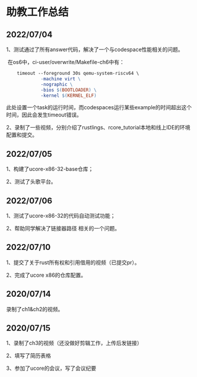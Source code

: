 #                        助教工作总结

## 2022/07/04

1、测试通过了所有answer代码，解决了一个与codespace性能相关的问题。

​         在os6中，ci-user/overwrite/Makefile-ch6中有：

```makefile
	timeout --foreground 30s qemu-system-riscv64 \
             -machine virt \
             -nographic \
             -bios $(BOOTLOADER) \
             -kernel $(KERNEL_ELF)
```

此处设置一个task的运行时间，而codespaces运行某些example的时间超出这个时间，因此会发生timeout错误。



2、录制了一些视频，分别介绍了rustlings、rcore_tutorial本地和线上IDE的环境配置和提交。



## 2022/07/05

1、构建了ucore-x86-32-base仓库；

2、测试了头歌平台。



## 2022/07/06

1、测试了ucore-x86-32的代码自动测试功能；

2、帮助同学解决了链接器路径 相关的一个问题。



## 2022/07/10

1、提交了关于rust所有权和引用借用的视频（已提交pr）。

2、完成了ucore x86的仓库配置。

## 2020/07/14

录制了ch1&ch2的视频。

## 2020/07/15

1、录制了ch3的视频（还没做好剪辑工作，上传后发链接）

2、填写了简历表格

3、参加了ucore的会议，写了会议纪要